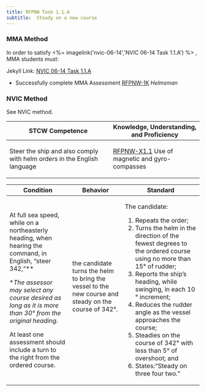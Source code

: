 ```yaml
---
title: RFPNW Task 1.1.A 
subtitle:  Steady on a new course
---
```



### MMA Method

In order to satisfy <%= imagelink('nvic-06-14','NVIC 06-14  Task  1.1.A') %> , MMA students must:

Jekyll Link: [NVIC 06-14  Task  1.1.A](/stcw23/assets/images/nvic-06-14.pdf)

* Successfully complete MMA Assessment  [RFPNW-1K](RFPNW-1K) *Helmsman*


### NVIC Method

<a onclick="togglevisibility('nvic_methods')" >See NVIC method.</a>

<div id='nvic_methods' class='hide'>

<table>
<thead>
<tr>
<th class='forty'> STCW Competence </th>
<th class='sixty'> Knowledge, Understanding, and Proficiency </th>
</tr>
</thead>




<tbody>
<tr><td markdown='1'>

Steer the ship and also comply with helm orders in the English language

</td><td markdown='1'>

[RFPNW-X1.1](../../tables/24.html#RFPNW-X1.1) Use of magnetic and gyro-compasses

</td></tr>


</tbody>
</table>


<table>
<thead>
<tr><th class='twenty'>  Condition </th><th class='twenty'> Behavior </th><th  class='sixty'>Standard </th></tr>
</thead>
<tbody >



<tr><td markdown='1'>

At full sea speed, while on a northeasterly heading, when hearing the command, in English, “steer 342,”**

**The assessor may select any course desired as long as it is more than 30° from the original heading.* 

At least one assessment should include a turn to the right from the ordered course.

</td><td markdown='1'>

the candidate turns the helm to bring the vessel to the new course and steady on the course of 342°.

<br>

<div class="tooltip">
<span class="tooltiptext">
</span>
</div>


</td><td markdown='1'>

The candidate:

1. Repeats the order;
2. Turns the helm in the direction of the fewest degrees to the ordered course using no more than 15° of rudder;
3. Reports the ship’s heading, while swinging, in each 10 ° increment;
4. Reduces the rudder angle as the vessel approaches the course;
5. Steadies on the course of 342° with less than 5° of overshoot; and
6. States:“Steady on three four two.”

</td></tr>
</tbody>
</table>
</div>
